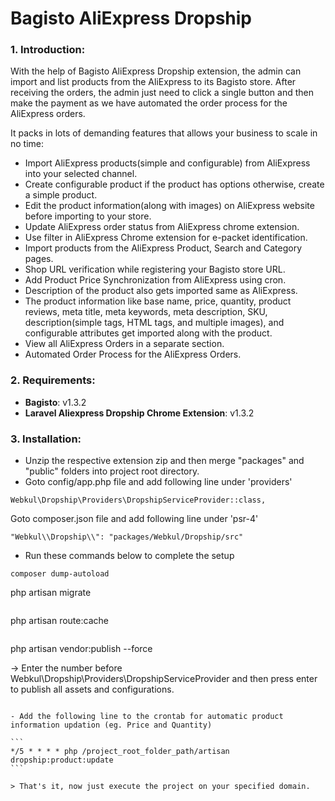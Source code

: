 # Bagisto AliExpress Dropship

### 1. Introduction:

With the help of Bagisto AliExpress Dropship extension, the admin can import and list products from the AliExpress to its Bagisto store. After receiving the orders, the admin just need to click a single button and then make the payment as we have automated the order process for the AliExpress orders.

It packs in lots of demanding features that allows your business to scale in no time:

- Import AliExpress products(simple and configurable) from AliExpress into your selected channel.
- Create configurable product if the product has options otherwise, create a simple product.
- Edit the product information(along with images) on AliExpress website before importing to your store.
- Update AliExpress order status from AliExpress chrome extension.
- Use filter in AliExpress Chrome extension for e-packet identification.
- Import products from the AliExpress Product, Search and Category pages.
- Shop URL verification while registering your Bagisto store URL.
- Add Product Price Synchronization from AliExpress using cron.
- Description of the product also gets imported same as AliExpress.
- The product information like base name, price, quantity, product reviews, meta title, meta keywords, meta description, SKU, description(simple tags, HTML tags, and multiple images), and configurable attributes get imported along with the product.
- View all AliExpress Orders in a separate section.
- Automated Order Process for the AliExpress Orders.

### 2. Requirements:

- **Bagisto**: v1.3.2
- **Laravel Aliexpress Dropship Chrome Extension**: v1.3.2

### 3. Installation:

* Unzip the respective extension zip and then merge "packages" and "public" folders into project root directory.
* Goto config/app.php file and add following line under 'providers'

~~~
Webkul\Dropship\Providers\DropshipServiceProvider::class,
~~~

Goto composer.json file and add following line under 'psr-4'

~~~
"Webkul\\Dropship\\": "packages/Webkul/Dropship/src"
~~~

* Run these commands below to complete the setup

~~~
composer dump-autoload
~~~
php artisan migrate
~~~
~~~
php artisan route:cache
~~~
~~~
php artisan vendor:publish --force

-> Enter the number before Webkul\Dropship\Providers\DropshipServiceProvider and then press enter to publish all assets and configurations.
~~~

- Add the following line to the crontab for automatic product information updation (eg. Price and Quantity)

```
*/5 * * * * php /project_root_folder_path/artisan dropship:product:update
```

> That's it, now just execute the project on your specified domain.
